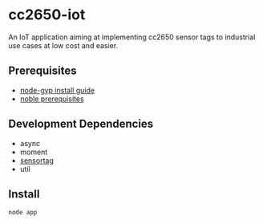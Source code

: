 # cc2650-iot
An IoT application aiming at implementing cc2650 sensor tags to industrial use cases at low cost and easier.

## Prerequisites
 * [node-gyp install guide](https://github.com/nodejs/node-gyp#installation)
 * [noble prerequisites](https://github.com/sandeepmistry/noble#prerequisites)
 
## Development Dependencies
 * async
 * moment
 * [sensortag](https://github.com/sandeepmistry/node-sensortag)
 * util
 
## Install
```sh
node app
```
